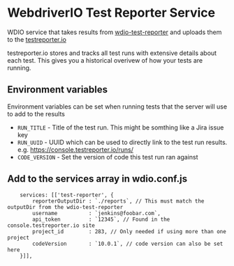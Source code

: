 # WebdriverIO Test Reporter Service

WDIO service that takes results from [wdio-test-reporter](https://github.com/WillBrock/wdio-test-reporter) and uploads them to the [testreporter.io](https://testreporter.io)

testreporter.io stores and tracks all test runs with extensive details about each test. This gives you a historical overivew of how your tests are running.

## Environment variables

Environment variables can be set when running tests that the server will use to add to the results

* `RUN_TITLE`    - Title of the test run. This might be somthing like a Jira issue key
* `RUN_UUID`     - UUID which can be used to directly link to the test run results. e.g. https://console.testreporter.io/runs/<uuid>
* `CODE_VERSION` - Set the version of code this test run ran against

## Add to the services array in wdio.conf.js

```
	services: [['test-reporter', {
		reporterOutputDir : `./reports`, // This must match the outputDir from the wdio-test-reporter
		username          : `jenkins@foobar.com`,
		api_token         : `12345`, // Found in the console.testreporter.io site
		project_id        : 283, // Only needed if using more than one project
		codeVersion       : `10.0.1`, // code version can also be set here
	}]],
```
